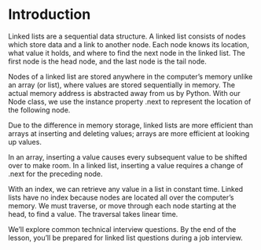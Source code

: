 # Introduction

Linked lists are a sequential data structure. A linked list consists of nodes which store data and a link to another node. Each node knows its location, what value it holds, and where to find the next node in the linked list. The first node is the head node, and the last node is the tail node.

Nodes of a linked list are stored anywhere in the computer’s memory unlike an array (or list), where values are stored sequentially in memory. The actual memory address is abstracted away from us by Python. With our Node class, we use the instance property .next to represent the location of the following node.

Due to the difference in memory storage, linked lists are more efficient than arrays at inserting and deleting values; arrays are more efficient at looking up values.

In an array, inserting a value causes every subsequent value to be shifted over to make room. In a linked list, inserting a value requires a change of .next for the preceding node.

With an index, we can retrieve any value in a list in constant time. Linked lists have no index because nodes are located all over the computer’s memory. We must traverse, or move through each node starting at the head, to find a value. The traversal takes linear time.

We’ll explore common technical interview questions. By the end of the lesson,
you’ll be prepared for linked list questions during a job interview.
